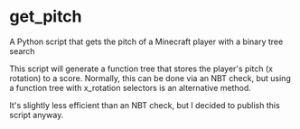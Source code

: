 # get_pitch
A Python script that gets the pitch of a Minecraft player with a binary tree search


This script will generate a function tree that stores the player's pitch (x rotation) to a score.
Normally, this can be done via an NBT check, but using a function tree with x_rotation selectors is an alternative method.

It's slightly less efficient than an NBT check, but I decided to publish this script anyway.
